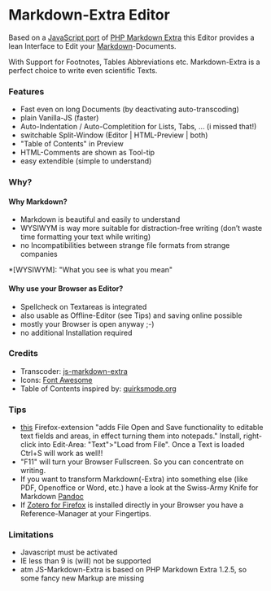 # Markdown-Extra Editor

Based on a 
[JavaScript port](//github.com/tanakahisateru/js-markdown-extra) 
of 
[PHP Markdown Extra](http://michelf.ca/projects/php-markdown/extra) 
this Editor provides a lean Interface to Edit your 
[Markdown](http://daringfireball.net/projects/markdown)-Documents. 

With Support for Footnotes, Tables Abbreviations etc. Markdown-Extra is a perfect choice to write even scientific Texts.

### Features

* Fast even on long Documents (by deactivating auto-transcoding)
* plain Vanilla-JS (faster)
* Auto-Indentation / Auto-Completition for Lists, Tabs, ... (i missed that!)
* switchable Split-Window (Editor | HTML-Preview | both) 
* "Table of Contents" in Preview
* HTML-Comments are shown as Tool-tip <!--i like to comment my Texts -->
* easy extendible (simple to understand)

### Why?

#### Why  Markdown?

* Markdown is beautiful and easily to understand
* WYSIWYM is way more suitable for distraction-free writing (don’t waste time formatting your text while writing)
* no Incompatibilities between strange file formats from strange companies

*[WYSIWYM]: "What you see is what you mean"

#### Why use your Browser as Editor?

* Spellcheck on Textareas is integrated
* also usable as Offline-Editor (see Tips) and saving online possible
* mostly your Browser is open anyway ;-)
* no additional Installation required


### Credits

* Transcoder: [js-markdown-extra](//github.com/tanakahisateru/js-markdown-extra)
* Icons: [Font Awesome](http://fontawesome.io)
* Table of Contents inspired by: [quirksmode.org](http://www.quirksmode.org/js/contents.html)

### Tips

* [this](https://addons.mozilla.org/en-US/firefox/addon/save-text-area) Firefox-extension "adds File Open and Save functionality to editable text fields and areas, in effect turning them into notepads." Install, right-click into Edit-Area: "Text">"Load from File". Once a Text is loaded Ctrl+S will work as well!!
* "F11" will turn your Browser Fullscreen. So you can concentrate on writing.
* If you want to transform Markdown(-Extra) into something else (like PDF, Openoffice or Word, etc.) have a look at the Swiss-Army Knife for Markdown [Pandoc](http://johnmacfarlane.net/pandoc)
* If [Zotero for Firefox](https://www.zotero.org) is installed directly in your Browser you have a Reference-Manager at your Fingertips.

### Limitations

* Javascript must be activated
* IE less than 9 is (will) not be supported
* atm JS-Markdown-Extra is based on PHP Markdown Extra 1.2.5, so some fancy new Markup are missing


